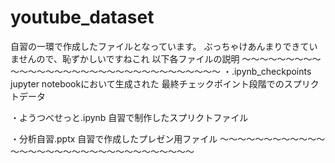 # youtube_dataset
自習の一環で作成したファイルとなっています。
ぶっちゃけあんまりできていませんので、恥ずかしいですねこれ
以下各ファイルの説明
～～～～～～～～～～～～～～～～～～～～～～～～～～～～～～～～～
・.ipynb_checkpoints
  jupyter notebookにおいて生成された
  最終チェックポイント段階でのスプリクトデータ
  
・ようつべせっと.ipynb
  自習で制作したスプリクトファイル

・分析自習.pptx
  自習で作成したプレゼン用ファイル
～～～～～～～～～～～～～～～～～～～～～～～～～～～～～～～～～
